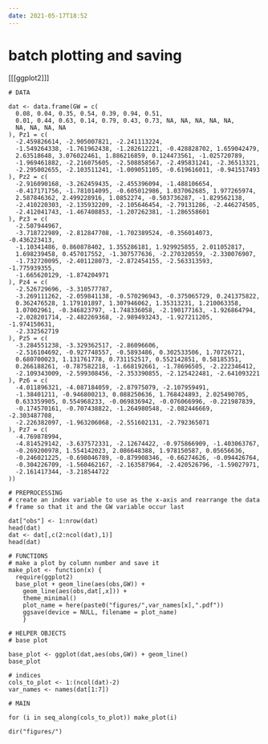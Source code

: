 ```yaml
---
date: 2021-05-17T18:52
---
```


# batch plotting and saving

[[[ggplot2]]]

    # DATA

    dat <- data.frame(GW = c(
      0.08, 0.04, 0.35, 0.54, 0.39, 0.94, 0.51,
      0.01, 0.44, 0.63, 0.14, 0.79, 0.43, 0.73, NA, NA, NA, NA, NA,
      NA, NA, NA, NA
    ), Pz1 = c(
      -2.459826614, -2.905007821, -2.241113224,
      -1.549264338, -1.761962438, -1.282612221, -0.428828702, 1.659042479,
      2.63518648, 3.076022461, 1.886216859, 0.124473561, -1.025720789,
      -1.969461882, -2.216075605, -2.508858567, -2.495831241, -2.36513321,
      -2.295002655, -2.103511241, -1.009051105, -0.619616011, -0.941517493
    ), Pz2 = c(
      -2.916090168, -3.262459435, -2.455396094, -1.488106654,
      -0.417171756, -1.781014095, -0.605012986, 1.037062685, 1.977265974,
      2.587846362, 2.499228916, 1.0852274, -0.503736287, -1.829562138,
      -2.410220303, -2.135932209, -2.105646454, -2.79131286, -2.446274505,
      -2.412041743, -1.467408853, -1.207262381, -1.286558601
    ), Pz3 = c(
      -2.507944967,
      -3.718722989, -2.812847708, -1.702389524, -0.356014073, -0.436223413,
      -1.10341486, 0.860878402, 1.355286181, 1.929925855, 2.011052817,
      1.698239458, 0.457017552, -1.307577636, -2.270320559, -2.330076907,
      -1.732720095, -2.401128073, -2.872454155, -2.563313593, -1.775939355,
      -1.665620129, -1.874204971
    ), Pz4 = c(
      -2.526729696, -3.310577787,
      -3.269111262, -2.059841138, -0.570296943, -0.375065729, 0.241375822,
      0.362476528, 1.179101897, 1.307946062, 1.35313231, 1.210063358,
      1.07002961, -0.346823797, -1.748336058, -2.190177163, -1.926864794,
      -2.028201714, -2.482269368, -2.989493243, -1.927211205, -1.974150631,
      -2.332562719
    ), Pz5 = c(
      -3.284551238, -3.329362517, -2.86096606,
      -2.516104692, -0.927748557, -0.5893486, 0.302533506, 1.70726721,
      0.680700023, 1.131761778, 0.731152517, 0.552142851, 0.58185351,
      0.266188261, -0.787582218, -1.668192661, -1.78696505, -2.222346412,
      -2.109343009, -2.599308456, -2.353390855, -2.125422481, -2.641093221
    ), Pz6 = c(
      -4.011896321, -4.087184059, -2.87975079, -2.107959491,
      -1.38401211, -0.946800213, 0.088250636, 1.768424893, 2.025490705,
      0.633359905, 0.554968233, -0.069836942, -0.076066996, -0.221987839,
      -0.174570161, -0.707438822, -1.264980548, -2.082446669, -2.303487708,
      -2.226382097, -1.963206068, -2.551602131, -2.792365071
    ), Pz7 = c(
      -4.769878994,
      -4.814529142, -3.637572331, -2.12674422, -0.975866909, -1.403063767,
      -0.269200978, 1.554142023, 2.086648388, 1.978150587, 0.05656636,
      -0.246021225, -0.698046789, -0.879908346, -0.66274626, -0.094426764,
      -0.304226709, -1.560462167, -2.163587964, -2.420526796, -1.59027971,
      -2.161417344, -3.218544722
    ))

    # PREPROCESSING
    # create an index variable to use as the x-axis and rearrange the data
    # frame so that it and the GW variable occur last

    dat["obs"] <- 1:nrow(dat)
    head(dat)
    dat <- dat[,c(2:ncol(dat),1)]
    head(dat)

    # FUNCTIONS
    # make a plot by column number and save it
    make_plot <- function(x) {
      require(ggplot2)
      base_plot + geom_line(aes(obs,GW)) +
        geom_line(aes(obs,dat[,x])) + 
        theme_minimal()
        plot_name = here(paste0("figures/",var_names[x],".pdf"))
        ggsave(device = NULL, filename = plot_name)
        }

    # HELPER OBJECTS
    # base plot

    base_plot <- ggplot(dat,aes(obs,GW)) + geom_line()
    base_plot

    # indices
    cols_to_plot <- 1:(ncol(dat)-2)
    var_names <- names(dat[1:7])

    # MAIN

    for (i in seq_along(cols_to_plot)) make_plot(i)

    dir("figures/")
